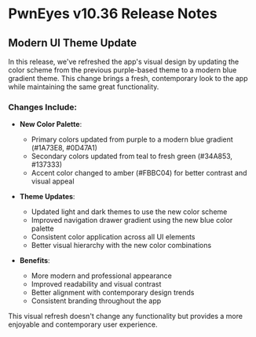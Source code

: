 # PwnEyes v10.36 Release Notes

## Modern UI Theme Update

In this release, we've refreshed the app's visual design by updating the color scheme from the previous purple-based theme to a modern blue gradient theme. This change brings a fresh, contemporary look to the app while maintaining the same great functionality.

### Changes Include:

- **New Color Palette**:
  - Primary colors updated from purple to a modern blue gradient (#1A73E8, #0D47A1)
  - Secondary colors updated from teal to fresh green (#34A853, #137333)
  - Accent color changed to amber (#FBBC04) for better contrast and visual appeal

- **Theme Updates**:
  - Updated light and dark themes to use the new color scheme
  - Improved navigation drawer gradient using the new blue color palette
  - Consistent color application across all UI elements
  - Better visual hierarchy with the new color combinations

- **Benefits**:
  - More modern and professional appearance
  - Improved readability and visual contrast
  - Better alignment with contemporary design trends
  - Consistent branding throughout the app

This visual refresh doesn't change any functionality but provides a more enjoyable and contemporary user experience.
